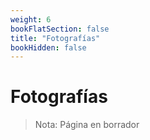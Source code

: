 ```yaml
---
weight: 6
bookFlatSection: false
title: "Fotografías"
bookHidden: false
---
```


# Fotografías

> Nota: Página en borrador
> 



